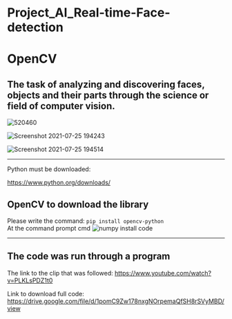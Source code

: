# Project_AI_Real-time-Face-detection

# OpenCV

The task of analyzing and discovering faces, objects and their parts through the science or field of computer vision.
--------------------------------------------------
![520460](https://user-images.githubusercontent.com/85587466/126017841-0eccac27-3642-4050-9fb3-5a80b08da024.jpg)

![Screenshot 2021-07-25 194243](https://user-images.githubusercontent.com/56201060/126906835-f66e4a53-d5fd-487d-bedd-e6ee700a5bdf.jpg)


![Screenshot 2021-07-25 194514](https://user-images.githubusercontent.com/56201060/126906838-47379c32-b249-41b7-8bb6-80f946deb994.jpg)

--------------------------------------------------

Python must be downloaded:

https://www.python.org/downloads/

OpenCV to download the library
----------
Please write the command:
`pip install opencv-python`          
At the command prompt cmd
![numpy install code](https://user-images.githubusercontent.com/85587466/126020047-e32e7edc-ceae-4eae-9ba4-5a30d762bd3f.png)

----------
The code was run through a program
----------
The link to the clip that was followed:
https://www.youtube.com/watch?v=PLKLsPDZ1t0 

Link to download full code:
https://drive.google.com/file/d/1pomC9Zw178nxgNOrpemaQfSH8rSVyMBD/view  
